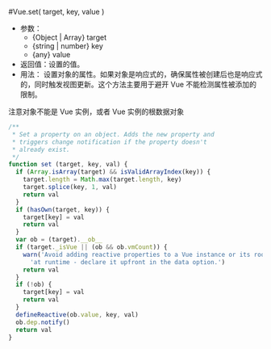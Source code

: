 #Vue.set( target, key, value )
- 参数：
  - {Object | Array} target
  - {string | number} key
  - {any} value
- 返回值：设置的值。
- 用法：
设置对象的属性。如果对象是响应式的，确保属性被创建后也是响应式的，同时触发视图更新。这个方法主要用于避开 Vue 不能检测属性被添加的限制。

注意对象不能是 Vue 实例，或者 Vue 实例的根数据对象

``` js
/**
 * Set a property on an object. Adds the new property and
 * triggers change notification if the property doesn't
 * already exist.
 */
function set (target, key, val) {
  if (Array.isArray(target) && isValidArrayIndex(key)) {
    target.length = Math.max(target.length, key)
    target.splice(key, 1, val)
    return val
  }
  if (hasOwn(target, key)) {
    target[key] = val
    return val
  }
  var ob = (target).__ob__
  if (target._isVue || (ob && ob.vmCount)) {
    warn('Avoid adding reactive properties to a Vue instance or its root $data ' +
      'at runtime - declare it upfront in the data option.')
    return val
  }
  if (!ob) {
    target[key] = val
    return val
  }
  defineReactive(ob.value, key, val)
  ob.dep.notify()
  return val
}
```